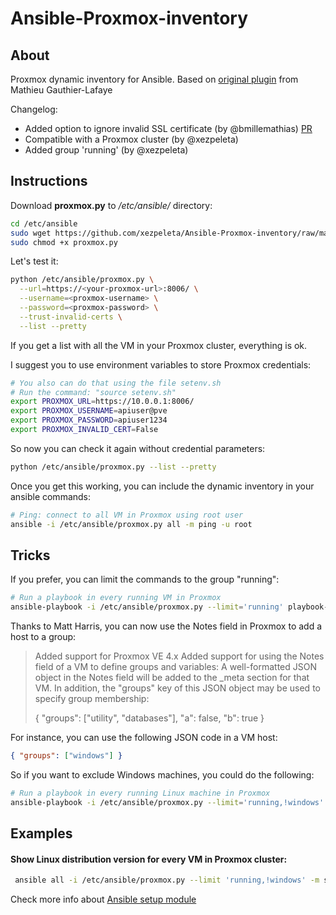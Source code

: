# Ansible-Proxmox-inventory

## About

Proxmox dynamic inventory for Ansible. Based on [original plugin](https://raw.githubusercontent.com/ansible/ansible/devel/contrib/inventory/proxmox.py) from Mathieu Gauthier-Lafaye

Changelog:
- Added option to ignore invalid SSL certificate (by @bmillemathias) [PR](https://github.com/ansible/ansible/pull/17247)
- Compatible with a Proxmox cluster (by @xezpeleta)
- Added group 'running' (by @xezpeleta)

## Instructions

Download **proxmox.py** to */etc/ansible/* directory:

```sh
cd /etc/ansible
sudo wget https://github.com/xezpeleta/Ansible-Proxmox-inventory/raw/master/proxmox.py
sudo chmod +x proxmox.py
```

Let's test it:

```sh
python /etc/ansible/proxmox.py \
  --url=https://<your-proxmox-url>:8006/ \
  --username=<proxmox-username> \
  --password=<proxmox-password> \
  --trust-invalid-certs \
  --list --pretty
```

If you get a list with all the VM in your Proxmox cluster, everything is ok.

I suggest you to use environment variables to store Proxmox credentials:

```sh
# You also can do that using the file setenv.sh
# Run the command: "source setenv.sh"
export PROXMOX_URL=https://10.0.0.1:8006/
export PROXMOX_USERNAME=apiuser@pve
export PROXMOX_PASSWORD=apiuser1234
export PROXMOX_INVALID_CERT=False
```

So now you can check it again without credential parameters:

```sh
python /etc/ansible/proxmox.py --list --pretty
```

Once you get this working, you can include the dynamic inventory in your ansible commands:

```sh
# Ping: connect to all VM in Proxmox using root user
ansible -i /etc/ansible/proxmox.py all -m ping -u root
```

## Tricks

If you prefer, you can limit the commands to the group "running":

```sh
# Run a playbook in every running VM in Proxmox
ansible-playbook -i /etc/ansible/proxmox.py --limit='running' playbook-example/playbook.yml
```

Thanks to Matt Harris, you can now use the Notes field in Proxmox to add a host to a group:

> Added support for Proxmox VE 4.x
> Added support for using the Notes field of a VM to define groups and variables:
> A well-formatted JSON object in the Notes field will be added to the _meta
> section for that VM.  In addition, the "groups" key of this JSON object may be
> used to specify group membership:
>
> { "groups": ["utility", "databases"], "a": false, "b": true }

For instance, you can use the following JSON code in a VM host:

```json
{ "groups": ["windows"] }
```

So if you want to exclude Windows machines, you could do the following:

```sh
# Run a playbook in every running Linux machine in Proxmox
ansible-playbook -i /etc/ansible/proxmox.py --limit='running,!windows' playbook-example/playbook.yml
```

## Examples

#### Show Linux distribution version for every VM in Proxmox cluster:

```sh
 ansible all -i /etc/ansible/proxmox.py --limit 'running,!windows' -m setup -u root -a 'filter=ansible_distribution_*'
```

Check more info about [Ansible setup module](http://docs.ansible.com/ansible/setup_module.html)
